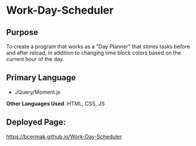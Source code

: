# Work-Day-Scheduler #

## Purpose ##

To create a program that works as a "Day Planner" that stores tasks before and after reload, in addition to changing time block colors based on the current hour of the day.

## Primary Language ##

- JQuery/Moment.js

**Other Languages Used** :HTML, CSS, JS


## Deployed Page: ##

https://bcermak.github.io/Work-Day-Scheduler

